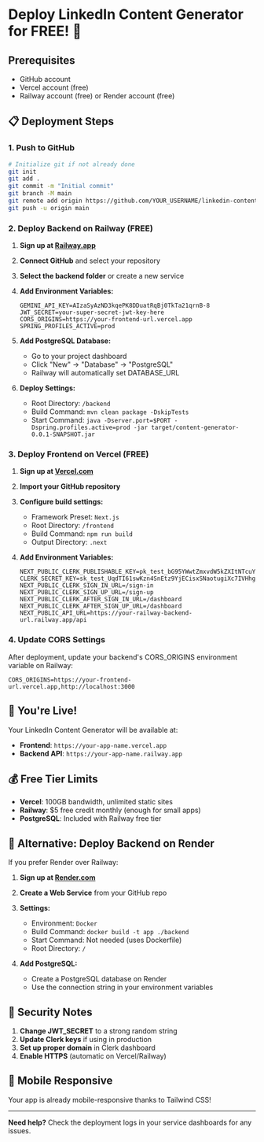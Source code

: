 # Deploy LinkedIn Content Generator for FREE! 🚀

## Prerequisites
- GitHub account
- Vercel account (free)
- Railway account (free) or Render account (free)

## 📋 Deployment Steps

### 1. Push to GitHub
```bash
# Initialize git if not already done
git init
git add .
git commit -m "Initial commit"
git branch -M main
git remote add origin https://github.com/YOUR_USERNAME/linkedin-content-generator.git
git push -u origin main
```

### 2. Deploy Backend on Railway (FREE)

1. **Sign up at [Railway.app](https://railway.app)**
2. **Connect GitHub** and select your repository
3. **Select the backend folder** or create a new service
4. **Add Environment Variables:**
   ```
   GEMINI_API_KEY=AIzaSyAzND3kqePK8DDuatRqBj0TkTa21qrnB-8
   JWT_SECRET=your-super-secret-jwt-key-here
   CORS_ORIGINS=https://your-frontend-url.vercel.app
   SPRING_PROFILES_ACTIVE=prod
   ```

5. **Add PostgreSQL Database:**
   - Go to your project dashboard
   - Click "New" → "Database" → "PostgreSQL"
   - Railway will automatically set DATABASE_URL

6. **Deploy Settings:**
   - Root Directory: `/backend`
   - Build Command: `mvn clean package -DskipTests`
   - Start Command: `java -Dserver.port=$PORT -Dspring.profiles.active=prod -jar target/content-generator-0.0.1-SNAPSHOT.jar`

### 3. Deploy Frontend on Vercel (FREE)

1. **Sign up at [Vercel.com](https://vercel.com)**
2. **Import your GitHub repository**
3. **Configure build settings:**
   - Framework Preset: `Next.js`
   - Root Directory: `/frontend`
   - Build Command: `npm run build`
   - Output Directory: `.next`

4. **Add Environment Variables:**
   ```
   NEXT_PUBLIC_CLERK_PUBLISHABLE_KEY=pk_test_bG95YWwtZmxvdW5kZXItNTcuY2xlcmsuYWNjb3VudHMuZGV2JA
   CLERK_SECRET_KEY=sk_test_UqdTI61swKzn4SnEtz9YjECisxSNaotugiXc7IVHhg
   NEXT_PUBLIC_CLERK_SIGN_IN_URL=/sign-in
   NEXT_PUBLIC_CLERK_SIGN_UP_URL=/sign-up
   NEXT_PUBLIC_CLERK_AFTER_SIGN_IN_URL=/dashboard
   NEXT_PUBLIC_CLERK_AFTER_SIGN_UP_URL=/dashboard
   NEXT_PUBLIC_API_URL=https://your-railway-backend-url.railway.app/api
   ```

### 4. Update CORS Settings

After deployment, update your backend's CORS_ORIGINS environment variable on Railway:
```
CORS_ORIGINS=https://your-frontend-url.vercel.app,http://localhost:3000
```

## 🎉 You're Live!

Your LinkedIn Content Generator will be available at:
- **Frontend**: `https://your-app-name.vercel.app`
- **Backend API**: `https://your-app-name.railway.app`

## 💰 Free Tier Limits

- **Vercel**: 100GB bandwidth, unlimited static sites
- **Railway**: $5 free credit monthly (enough for small apps)
- **PostgreSQL**: Included with Railway free tier

## 🔧 Alternative: Deploy Backend on Render

If you prefer Render over Railway:

1. **Sign up at [Render.com](https://render.com)**
2. **Create a Web Service** from your GitHub repo
3. **Settings:**
   - Environment: `Docker`
   - Build Command: `docker build -t app ./backend`
   - Start Command: Not needed (uses Dockerfile)
   - Root Directory: `/`

4. **Add PostgreSQL:**
   - Create a PostgreSQL database on Render
   - Use the connection string in your environment variables

## 🚨 Security Notes

1. **Change JWT_SECRET** to a strong random string
2. **Update Clerk keys** if using in production
3. **Set up proper domain** in Clerk dashboard
4. **Enable HTTPS** (automatic on Vercel/Railway)

## 📱 Mobile Responsive

Your app is already mobile-responsive thanks to Tailwind CSS!

---

**Need help?** Check the deployment logs in your service dashboards for any issues.

